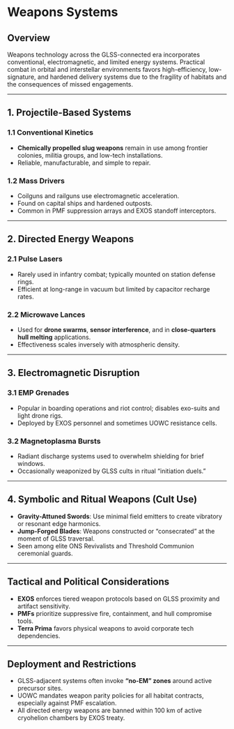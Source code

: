 # Weapons Systems

## Overview

Weapons technology across the GLSS-connected era incorporates conventional, electromagnetic, and limited energy systems. Practical combat in orbital and interstellar environments favors high-efficiency, low-signature, and hardened delivery systems due to the fragility of habitats and the consequences of missed engagements.

---

## 1. Projectile-Based Systems

### 1.1 Conventional Kinetics
- **Chemically propelled slug weapons** remain in use among frontier colonies, militia groups, and low-tech installations.
- Reliable, manufacturable, and simple to repair.

### 1.2 Mass Drivers
- Coilguns and railguns use electromagnetic acceleration.
- Found on capital ships and hardened outposts.
- Common in PMF suppression arrays and EXOS standoff interceptors.

---

## 2. Directed Energy Weapons

### 2.1 Pulse Lasers
- Rarely used in infantry combat; typically mounted on station defense rings.
- Efficient at long-range in vacuum but limited by capacitor recharge rates.

### 2.2 Microwave Lances
- Used for **drone swarms**, **sensor interference**, and in **close-quarters hull melting** applications.
- Effectiveness scales inversely with atmospheric density.

---

## 3. Electromagnetic Disruption

### 3.1 EMP Grenades
- Popular in boarding operations and riot control; disables exo-suits and light drone rigs.
- Deployed by EXOS personnel and sometimes UOWC resistance cells.

### 3.2 Magnetoplasma Bursts
- Radiant discharge systems used to overwhelm shielding for brief windows.
- Occasionally weaponized by GLSS cults in ritual “initiation duels.”

---

## 4. Symbolic and Ritual Weapons (Cult Use)

- **Gravity-Attuned Swords**: Use minimal field emitters to create vibratory or resonant edge harmonics.
- **Jump-Forged Blades**: Weapons constructed or “consecrated” at the moment of GLSS traversal.
- Seen among elite ONS Revivalists and Threshold Communion ceremonial guards.

---

## Tactical and Political Considerations

- **EXOS** enforces tiered weapon protocols based on GLSS proximity and artifact sensitivity.
- **PMFs** prioritize suppressive fire, containment, and hull compromise tools.
- **Terra Prima** favors physical weapons to avoid corporate tech dependencies.

---

## Deployment and Restrictions

- GLSS-adjacent systems often invoke **“no-EM” zones** around active precursor sites.
- UOWC mandates weapon parity policies for all habitat contracts, especially against PMF escalation.
- All directed energy weapons are banned within 100 km of active cryohelion chambers by EXOS treaty.

